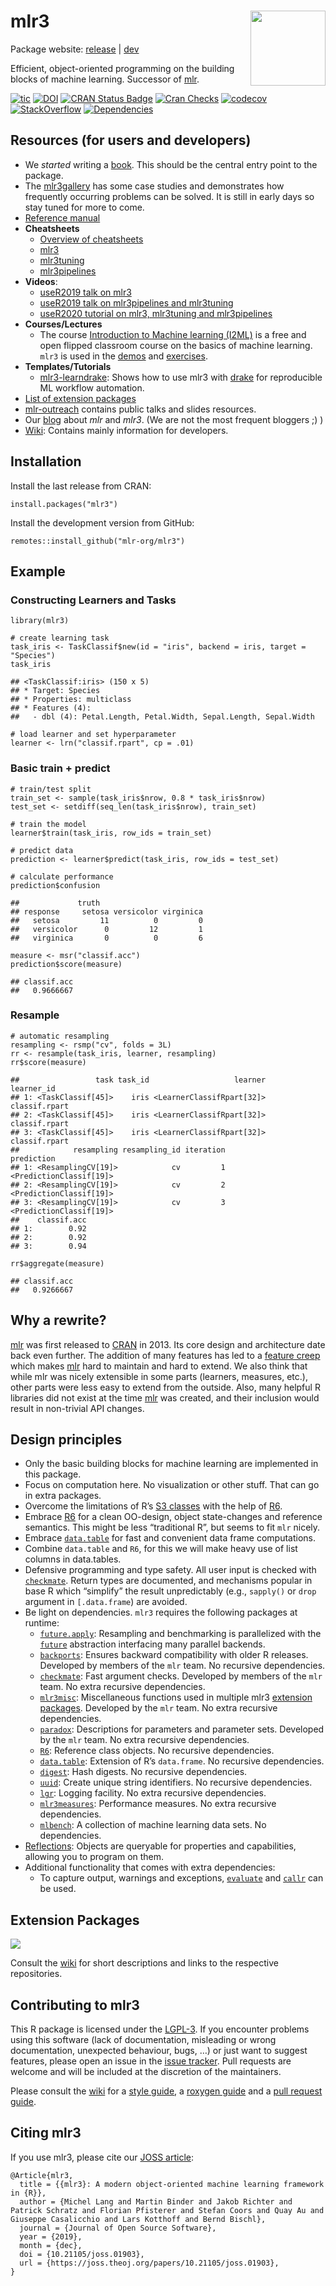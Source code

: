 
mlr3 <img src="man/figures/logo.png" align="right" width = "120" />
===================================================================

Package website: [release](https://mlr3.mlr-org.com/) \|
[dev](https://mlr3.mlr-org.com/dev/)

Efficient, object-oriented programming on the building blocks of machine
learning. Successor of [mlr](https://github.com/mlr-org/mlr).

<!-- badges: start -->

[![tic](https://github.com/mlr-org/mlr3/workflows/tic/badge.svg?branch=master)](https://github.com/mlr-org/mlr3/actions)
[![DOI](https://joss.theoj.org/papers/10.21105/joss.01903/status.svg)](https://doi.org/10.21105/joss.01903)
[![CRAN Status
Badge](https://www.r-pkg.org/badges/version-ago/mlr3)](https://cran.r-project.org/package=mlr3)
[![Cran
Checks](https://cranchecks.info/badges/worst/mlr3)](https://cran.r-project.org/web/checks/check_results_mlr3.html)
[![codecov](https://codecov.io/gh/mlr-org/mlr3/branch/master/graph/badge.svg)](https://codecov.io/gh/mlr-org/mlr3)
[![StackOverflow](https://img.shields.io/badge/stackoverflow-mlr3-orange.svg)](https://stackoverflow.com/questions/tagged/mlr3)
[![Dependencies](https://tinyverse.netlify.com/badge/mlr3)](https://cran.r-project.org/package=mlr3)
<!-- badges: end -->

Resources (for users and developers)
------------------------------------

-   We *started* writing a [book](https://mlr3book.mlr-org.com/). This
    should be the central entry point to the package.
-   The [mlr3gallery](https://mlr3gallery.mlr-org.com) has some case
    studies and demonstrates how frequently occurring problems can be
    solved. It is still in early days so stay tuned for more to come.
-   [Reference manual](https://mlr3.mlr-org.com/reference/)
-   **Cheatsheets**
    -   [Overview of cheatsheets](https://cheatsheets.mlr-org.com)
    -   [mlr3](https://cheatsheets.mlr-org.com/mlr3.pdf)
    -   [mlr3tuning](https://cheatsheets.mlr-org.com/mlr3tuning.pdf)
    -   [mlr3pipelines](https://cheatsheets.mlr-org.com/mlr3pipelines.pdf)
-   **Videos**:
    -   [useR2019 talk on
        mlr3](https://www.youtube.com/watch?v=wsP2hiFnDQs)
    -   [useR2019 talk on mlr3pipelines and
        mlr3tuning](https://www.youtube.com/watch?v=gEW5RxkbQuQ)
    -   [useR2020 tutorial on mlr3, mlr3tuning and
        mlr3pipelines](https://www.youtube.com/watch?v=T43hO2o_nZw)
-   **Courses/Lectures**
    -   The course [Introduction to Machine learning
        (I2ML)](https://compstat-lmu.github.io/lecture_i2ml/) is a free
        and open flipped classroom course on the basics of machine
        learning. `mlr3` is used in the
        [demos](https://github.com/compstat-lmu/lecture_i2ml/tree/master/code-demos-pdf)
        and
        [exercises](https://github.com/compstat-lmu/lecture_i2ml/tree/master/exercises).
-   **Templates/Tutorials**
    -   [mlr3-learndrake](https://github.com/mlr-org/mlr3-learndrake):
        Shows how to use mlr3 with
        [drake](https://docs.ropensci.org/drake/) for reproducible ML
        workflow automation.
-   [List of extension
    packages](https://github.com/mlr-org/mlr3/wiki/Extension-Packages)
-   [mlr-outreach](https://github.com/mlr-org/mlr-outreach) contains
    public talks and slides resources.
-   Our [blog](https://mlr-org.com/) about *mlr* and *mlr3*. (We are not
    the most frequent bloggers ;) )
-   [Wiki](https://github.com/mlr-org/mlr3/wiki): Contains mainly
    information for developers.

Installation
------------

Install the last release from CRAN:

    install.packages("mlr3")

Install the development version from GitHub:

    remotes::install_github("mlr-org/mlr3")

Example
-------

### Constructing Learners and Tasks

    library(mlr3)

    # create learning task
    task_iris <- TaskClassif$new(id = "iris", backend = iris, target = "Species")
    task_iris

    ## <TaskClassif:iris> (150 x 5)
    ## * Target: Species
    ## * Properties: multiclass
    ## * Features (4):
    ##   - dbl (4): Petal.Length, Petal.Width, Sepal.Length, Sepal.Width

    # load learner and set hyperparameter
    learner <- lrn("classif.rpart", cp = .01)

### Basic train + predict

    # train/test split
    train_set <- sample(task_iris$nrow, 0.8 * task_iris$nrow)
    test_set <- setdiff(seq_len(task_iris$nrow), train_set)

    # train the model
    learner$train(task_iris, row_ids = train_set)

    # predict data
    prediction <- learner$predict(task_iris, row_ids = test_set)

    # calculate performance
    prediction$confusion

    ##             truth
    ## response     setosa versicolor virginica
    ##   setosa         11          0         0
    ##   versicolor      0         12         1
    ##   virginica       0          0         6

    measure <- msr("classif.acc")
    prediction$score(measure)

    ## classif.acc 
    ##   0.9666667

### Resample

    # automatic resampling
    resampling <- rsmp("cv", folds = 3L)
    rr <- resample(task_iris, learner, resampling)
    rr$score(measure)

    ##                 task task_id                   learner    learner_id
    ## 1: <TaskClassif[45]>    iris <LearnerClassifRpart[32]> classif.rpart
    ## 2: <TaskClassif[45]>    iris <LearnerClassifRpart[32]> classif.rpart
    ## 3: <TaskClassif[45]>    iris <LearnerClassifRpart[32]> classif.rpart
    ##            resampling resampling_id iteration              prediction
    ## 1: <ResamplingCV[19]>            cv         1 <PredictionClassif[19]>
    ## 2: <ResamplingCV[19]>            cv         2 <PredictionClassif[19]>
    ## 3: <ResamplingCV[19]>            cv         3 <PredictionClassif[19]>
    ##    classif.acc
    ## 1:        0.92
    ## 2:        0.92
    ## 3:        0.94

    rr$aggregate(measure)

    ## classif.acc 
    ##   0.9266667

Why a rewrite?
--------------

[mlr](https://github.com/mlr-org/mlr) was first released to
[CRAN](https://cran.r-project.org/package=mlr) in 2013. Its core design
and architecture date back even further. The addition of many features
has led to a [feature
creep](https://en.wikipedia.org/wiki/Feature_creep) which makes
[mlr](https://github.com/mlr-org/mlr) hard to maintain and hard to
extend. We also think that while mlr was nicely extensible in some parts
(learners, measures, etc.), other parts were less easy to extend from
the outside. Also, many helpful R libraries did not exist at the time
[mlr](https://github.com/mlr-org/mlr) was created, and their inclusion
would result in non-trivial API changes.

Design principles
-----------------

-   Only the basic building blocks for machine learning are implemented
    in this package.
-   Focus on computation here. No visualization or other stuff. That can
    go in extra packages.
-   Overcome the limitations of R’s [S3
    classes](https://adv-r.hadley.nz/s3.html) with the help of
    [R6](https://cran.r-project.org/package=R6).
-   Embrace [R6](https://cran.r-project.org/package=R6) for a clean
    OO-design, object state-changes and reference semantics. This might
    be less “traditional R”, but seems to fit `mlr` nicely.
-   Embrace
    [`data.table`](https://cran.r-project.org/package=data.table) for
    fast and convenient data frame computations.
-   Combine `data.table` and `R6`, for this we will make heavy use of
    list columns in data.tables.
-   Defensive programming and type safety. All user input is checked
    with [`checkmate`](https://cran.r-project.org/package=checkmate).
    Return types are documented, and mechanisms popular in base R which
    “simplify” the result unpredictably (e.g., `sapply()` or `drop`
    argument in `[.data.frame`) are avoided.
-   Be light on dependencies. `mlr3` requires the following packages at
    runtime:
    -   [`future.apply`](https://cran.r-project.org/package=future.apply):
        Resampling and benchmarking is parallelized with the
        [`future`](https://cran.r-project.org/package=future)
        abstraction interfacing many parallel backends.
    -   [`backports`](https://cran.r-project.org/package=backports):
        Ensures backward compatibility with older R releases. Developed
        by members of the `mlr` team. No recursive dependencies.
    -   [`checkmate`](https://cran.r-project.org/package=checkmate):
        Fast argument checks. Developed by members of the `mlr` team. No
        extra recursive dependencies.
    -   [`mlr3misc`](https://cran.r-project.org/package=mlr3misc):
        Miscellaneous functions used in multiple mlr3 [extension
        packages](https://github.com/mlr-org/mlr3/wiki/Extension-Packages).
        Developed by the `mlr` team. No extra recursive dependencies.
    -   [`paradox`](https://cran.r-project.org/package=paradox):
        Descriptions for parameters and parameter sets. Developed by the
        `mlr` team. No extra recursive dependencies.
    -   [`R6`](https://cran.r-project.org/package=R6): Reference class
        objects. No recursive dependencies.
    -   [`data.table`](https://cran.r-project.org/package=data.table):
        Extension of R’s `data.frame`. No recursive dependencies.
    -   [`digest`](https://cran.r-project.org/package=digest): Hash
        digests. No recursive dependencies.
    -   [`uuid`](https://cran.r-project.org/package=uuid): Create unique
        string identifiers. No recursive dependencies.
    -   [`lgr`](https://cran.r-project.org/package=lgr): Logging
        facility. No extra recursive dependencies.
    -   [`mlr3measures`](https://cran.r-project.org/package=mlr3measures):
        Performance measures. No extra recursive dependencies.
    -   [`mlbench`](https://cran.r-project.org/package=mlbench): A
        collection of machine learning data sets. No dependencies.
-   [Reflections](https://en.wikipedia.org/wiki/Reflection_%28computer_programming%29):
    Objects are queryable for properties and capabilities, allowing you
    to program on them.
-   Additional functionality that comes with extra dependencies:
    -   To capture output, warnings and exceptions,
        [`evaluate`](https://cran.r-project.org/package=evaluate) and
        [`callr`](https://cran.r-project.org/package=callr) can be used.

Extension Packages
------------------

<a href="https://raw.githubusercontent.com/mlr-org/mlr3/master/man/figures/mlr3verse.svg?sanitize=true"><img src="man/figures/mlr3verse.svg" /></a>

Consult the
[wiki](https://github.com/mlr-org/mlr3/wiki/Extension-Packages) for
short descriptions and links to the respective repositories.

Contributing to mlr3
--------------------

This R package is licensed under the
[LGPL-3](https://www.gnu.org/licenses/lgpl-3.0.en.html). If you
encounter problems using this software (lack of documentation,
misleading or wrong documentation, unexpected behaviour, bugs, …) or
just want to suggest features, please open an issue in the [issue
tracker](https://github.com/mlr-org/mlr3/issues). Pull requests are
welcome and will be included at the discretion of the maintainers.

Please consult the [wiki](https://github.com/mlr-org/mlr3/wiki/) for a
[style guide](https://github.com/mlr-org/mlr3/wiki/Style-Guide), a
[roxygen guide](https://github.com/mlr-org/mlr3/wiki/Roxygen-Guide) and
a [pull request
guide](https://github.com/mlr-org/mlr3/wiki/PR-Guidelines).

Citing mlr3
-----------

If you use mlr3, please cite our [JOSS
article](https://doi.org/10.21105/joss.01903):

    @Article{mlr3,
      title = {{mlr3}: A modern object-oriented machine learning framework in {R}},
      author = {Michel Lang and Martin Binder and Jakob Richter and Patrick Schratz and Florian Pfisterer and Stefan Coors and Quay Au and Giuseppe Casalicchio and Lars Kotthoff and Bernd Bischl},
      journal = {Journal of Open Source Software},
      year = {2019},
      month = {dec},
      doi = {10.21105/joss.01903},
      url = {https://joss.theoj.org/papers/10.21105/joss.01903},
    }
